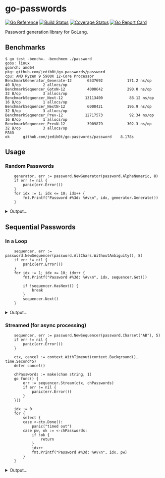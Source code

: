 # go-passwords

[![Go Reference](https://pkg.go.dev/badge/github.com/jedib0t/go-passwords/v0.svg)](https://pkg.go.dev/github.com/jedib0t/go-passwords)
[![Build Status](https://github.com/jedib0t/go-passwords/actions/workflows/ci.yml/badge.svg?branch=main)](https://github.com/jedib0t/go-passwords/actions?query=workflow%3ACI+event%3Apush+branch%3Amain)
[![Coverage Status](https://coveralls.io/repos/github/jedib0t/go-passwords/badge.svg?branch=main)](https://coveralls.io/github/jedib0t/go-passwords?branch=main)
[![Go Report Card](https://goreportcard.com/badge/github.com/jedib0t/go-passwords)](https://goreportcard.com/report/github.com/jedib0t/go-passwords)

Password generation library for GoLang.

## Benchmarks
```
$ go test -bench=. -benchmem ./password
goos: linux
goarch: amd64
pkg: github.com/jedib0t/go-passwords/password
cpu: AMD Ryzen 9 5900X 12-Core Processor
BenchmarkGenerator_Generate-12    	 6537692	       171.2 ns/op	      40 B/op	       2 allocs/op
BenchmarkSequencer_GotoN-12       	 4000642	       290.0 ns/op	      32 B/op	       3 allocs/op
BenchmarkSequencer_Next-12        	13113400	        88.12 ns/op	      16 B/op	       1 allocs/op
BenchmarkSequencer_NextN-12       	 6000421	       196.9 ns/op	      32 B/op	       3 allocs/op
BenchmarkSequencer_Prev-12        	12717573	        92.34 ns/op	      16 B/op	       1 allocs/op
BenchmarkSequencer_PrevN-12       	 3909879	       302.3 ns/op	      32 B/op	       3 allocs/op
PASS
ok  	github.com/jedib0t/go-passwords/password	8.178s
```

## Usage

### Random Passwords
```golang
	generator, err := password.NewGenerator(password.AlphaNumeric, 8)
	if err != nil {
		panic(err.Error())
	}
	for idx := 1; idx <= 10; idx++ {
		fmt.Printf("Password #%3d: %#v\n", idx, generator.Generate())
	}
```
<details>
<summary>Output...</summary>
<pre>
Password #  1: "GcXO27vy"
Password #  2: "BK9zGIPN"
Password #  3: "o5UCF2i2"
Password #  4: "YuoEsl4p"
Password #  5: "fMiLzaL7"
Password #  6: "5VpPTeJG"
Password #  7: "LvGoxO1O"
Password #  8: "nWD9rSaj"
Password #  9: "qMjwMI9n"
Password # 10: "kIbf3Wsm"
</pre>
</details>

## Sequential Passwords

### In a Loop
```golang
	sequencer, err := password.NewSequencer(password.AllChars.WithoutAmbiguity(), 8)
	if err != nil {
		panic(err.Error())
	}
	for idx := 1; idx <= 10; idx++ {
		fmt.Printf("Password #%3d: %#v\n", idx, sequencer.Get())

		if !sequencer.HasNext() {
			break
		}
		sequencer.Next()
	}
```
<details>
<summary>Output...</summary>
<pre>
Password #  1: "AAAAAAAA"
Password #  2: "AAAAAAAB"
Password #  3: "AAAAAAAC"
Password #  4: "AAAAAAAD"
Password #  5: "AAAAAAAE"
Password #  6: "AAAAAAAF"
Password #  7: "AAAAAAAG"
Password #  8: "AAAAAAAH"
Password #  9: "AAAAAAAJ"
Password # 10: "AAAAAAAK"
</pre>
</details>

### Streamed (for async processing)
```golang
	sequencer, err := password.NewSequencer(password.Charset("AB"), 5)
	if err != nil {
		panic(err.Error())
	}

	ctx, cancel := context.WithTimeout(context.Background(), time.Second*5)
	defer cancel()

	chPasswords := make(chan string, 1)
	go func() {
		err := sequencer.Stream(ctx, chPasswords)
		if err != nil {
			panic(err.Error())
		}
	}()

	idx := 0
	for {
		select {
		case <-ctx.Done():
			panic("timed out")
		case pw, ok := <-chPasswords:
			if !ok {
				return
			}
			idx++
			fmt.Printf("Password #%3d: %#v\n", idx, pw)
		}
	}
```
<details>
<summary>Output...</summary>
<pre>
Password #  1: "AAAAA"
Password #  2: "AAAAB"
Password #  3: "AAABA"
Password #  4: "AAABB"
Password #  5: "AABAA"
Password #  6: "AABAB"
Password #  7: "AABBA"
Password #  8: "AABBB"
Password #  9: "ABAAA"
Password # 10: "ABAAB"
Password # 11: "ABABA"
Password # 12: "ABABB"
Password # 13: "ABBAA"
Password # 14: "ABBAB"
Password # 15: "ABBBA"
Password # 16: "ABBBB"
Password # 17: "BAAAA"
Password # 18: "BAAAB"
Password # 19: "BAABA"
Password # 20: "BAABB"
Password # 21: "BABAA"
Password # 22: "BABAB"
Password # 23: "BABBA"
Password # 24: "BABBB"
Password # 25: "BBAAA"
Password # 26: "BBAAB"
Password # 27: "BBABA"
Password # 28: "BBABB"
Password # 29: "BBBAA"
Password # 30: "BBBAB"
Password # 31: "BBBBA"
Password # 32: "BBBBB"
</pre>
</details>
